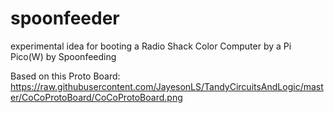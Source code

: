 # spoonfeeder
experimental idea for booting a Radio Shack Color Computer by a Pi Pico(W) by Spoonfeeding

Based on this Proto Board:
https://raw.githubusercontent.com/JayesonLS/TandyCircuitsAndLogic/master/CoCoProtoBoard/CoCoProtoBoard.png


